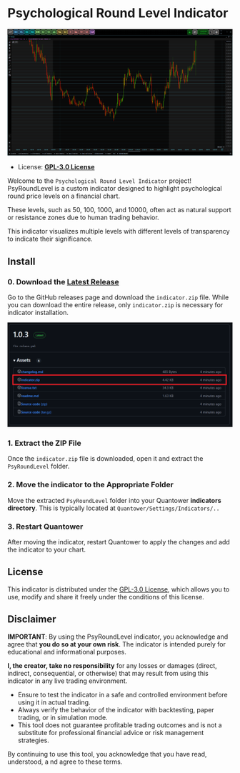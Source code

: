 # Psychological Round Level Indicator

![preview Psychological Round Level Indicator](.github/assets/image.png)

- License: **[GPL-3.0 License](./license.txt)**

Welcome to the `Psychological Round Level Indicator` project! 
  PsyRoundLevel is a custom indicator designed to highlight psychological 
  round price levels on a financial chart. 

These levels, such as 50, 100, 1000, and 10000, often act as natural support 
  or resistance zones due to human trading behavior. 

This indicator visualizes multiple levels with different levels of transparency 
  to indicate their significance.

## Install

### 0. Download the [Latest Release](https://github.com/qtx-project/indicator-psy-round-level/releases)

Go to the GitHub releases page and download the `indicator.zip` file. 
  While you can download the entire release, only `indicator.zip` is 
  necessary for indicator installation.

![example indicator.zip release](.github/assets/image-release.png) 

### 1. Extract the ZIP File

Once the `indicator.zip` file is downloaded, open it and extract the 
`PsyRoundLevel` folder.

### 2. Move the indicator to the Appropriate Folder

Move the extracted `PsyRoundLevel` folder into your Quantower 
**indicators directory**. This is typically located at `Quantower/Settings/Indicators/..`

### 3. Restart Quantower

After moving the indicator, restart Quantower to apply the changes and
add the indicator to your chart.

## License

This indicator is distributed under the [GPL-3.0 License](./license.txt), 
  which allows you to use, modify and share it freely under the conditions 
  of this license.

## Disclaimer

**IMPORTANT**: By using the PsyRoundLevel indicator, you acknowledge and agree 
  that **you do so at your own risk**. The indicator is intended purely for educational 
  and informational purposes. 

**I, the creator, take no responsibility** for any losses or damages (direct, indirect, 
  consequential, or otherwise) that may result from using this indicator in any live 
  trading environment.

- Ensure to test the indicator in a safe and controlled environment 
  before using it in actual trading.
- Always verify the behavior of the indicator with backtesting, paper 
  trading, or in simulation mode.
- This tool does not guarantee profitable trading outcomes and is not a 
  substitute for professional financial advice or risk management strategies.

By continuing to use this tool, you acknowledge that you have read, understood, a
  nd agree to these terms.
